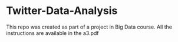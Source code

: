 # Twitter-Data-Analysis
This repo was created as part of a project in Big Data  course. All the instructions are available in the a3.pdf 
